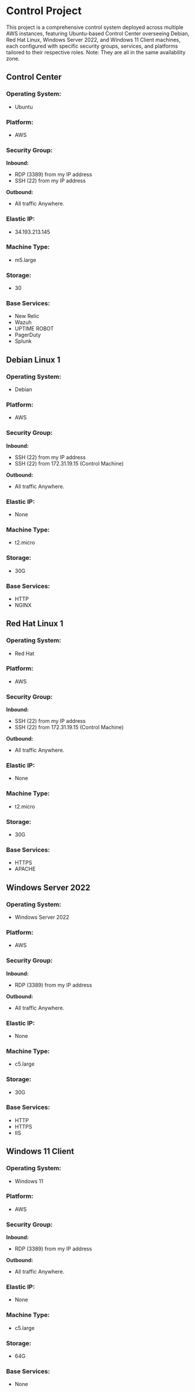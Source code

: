 # Control Project
This project is a comprehensive control system deployed across multiple AWS instances, featuring Ubuntu-based Control Center overseeing Debian, Red Hat Linux, Windows Server 2022, and Windows 11 Client machines, each configured with specific security groups, services, and platforms tailored to their respective roles.
Note: They are all in the same availability zone.

## Control Center

### Operating System: 
- Ubuntu

### Platform: 
- AWS

### Security Group:
**Inbound:**
- RDP (3389) from my IP address
- SSH (22) from my IP address

**Outbound:**
- All traffic Anywhere.

### Elastic IP: 
- 34.193.213.145

### Machine Type: 
- m5.large

### Storage: 
- 30

### Base Services:
- New Relic
- Wazuh
- UPTIME ROBOT
- PagerDuty
- Splunk

## Debian Linux 1

### Operating System: 
- Debian

### Platform: 
- AWS

### Security Group:
**Inbound:**
- SSH (22) from my IP address
- SSH (22) from 172.31.19.15 (Control Machine)

**Outbound:**
- All traffic Anywhere.

### Elastic IP: 
- None

### Machine Type: 
- t2.micro

### Storage: 
- 30G

### Base Services:
- HTTP
- NGINX

## Red Hat Linux 1

### Operating System: 
- Red Hat

### Platform: 
- AWS

### Security Group:
**Inbound:**
- SSH (22) from my IP address
- SSH (22) from 172.31.19.15 (Control Machine)

**Outbound:**
- All traffic Anywhere.

### Elastic IP: 
- None

### Machine Type: 
- t2.micro

### Storage: 
- 30G

### Base Services:
- HTTPS
- APACHE

## Windows Server 2022

### Operating System: 
- Windows Server 2022

### Platform: 
- AWS

### Security Group:
**Inbound:**
- RDP (3389) from my IP address

**Outbound:**
- All traffic Anywhere.

### Elastic IP: 
- None

### Machine Type: 
- c5.large

### Storage: 
- 30G

### Base Services:
- HTTP
- HTTPS
- IIS

## Windows 11 Client

### Operating System: 
- Windows 11

### Platform: 
- AWS

### Security Group:
**Inbound:**
- RDP (3389) from my IP address

**Outbound:**
- All traffic Anywhere.

### Elastic IP: 
- None

### Machine Type: 
- c5.large

### Storage: 
- 64G

### Base Services:
- None
